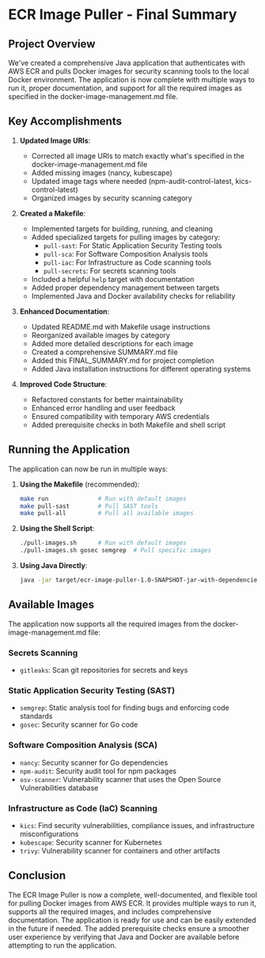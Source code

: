 # ECR Image Puller - Final Summary

## Project Overview

We've created a comprehensive Java application that authenticates with AWS ECR and pulls Docker images for security scanning tools to the local Docker environment. The application is now complete with multiple ways to run it, proper documentation, and support for all the required images as specified in the docker-image-management.md file.

## Key Accomplishments

1. **Updated Image URIs**: 
   - Corrected all image URIs to match exactly what's specified in the docker-image-management.md file
   - Added missing images (nancy, kubescape)
   - Updated image tags where needed (npm-audit-control-latest, kics-control-latest)
   - Organized images by security scanning category

2. **Created a Makefile**:
   - Implemented targets for building, running, and cleaning
   - Added specialized targets for pulling images by category:
     - `pull-sast`: For Static Application Security Testing tools
     - `pull-sca`: For Software Composition Analysis tools
     - `pull-iac`: For Infrastructure as Code scanning tools
     - `pull-secrets`: For secrets scanning tools
   - Included a helpful `help` target with documentation
   - Added proper dependency management between targets
   - Implemented Java and Docker availability checks for reliability

3. **Enhanced Documentation**:
   - Updated README.md with Makefile usage instructions
   - Reorganized available images by category
   - Added more detailed descriptions for each image
   - Created a comprehensive SUMMARY.md file
   - Added this FINAL_SUMMARY.md for project completion
   - Added Java installation instructions for different operating systems

4. **Improved Code Structure**:
   - Refactored constants for better maintainability
   - Enhanced error handling and user feedback
   - Ensured compatibility with temporary AWS credentials
   - Added prerequisite checks in both Makefile and shell script

## Running the Application

The application can now be run in multiple ways:

1. **Using the Makefile** (recommended):
   ```bash
   make run              # Run with default images
   make pull-sast        # Pull SAST tools
   make pull-all         # Pull all available images
   ```

2. **Using the Shell Script**:
   ```bash
   ./pull-images.sh      # Run with default images
   ./pull-images.sh gosec semgrep  # Pull specific images
   ```

3. **Using Java Directly**:
   ```bash
   java -jar target/ecr-image-puller-1.0-SNAPSHOT-jar-with-dependencies.jar
   ```

## Available Images

The application now supports all the required images from the docker-image-management.md file:

### Secrets Scanning
- `gitleaks`: Scan git repositories for secrets and keys

### Static Application Security Testing (SAST)
- `semgrep`: Static analysis tool for finding bugs and enforcing code standards
- `gosec`: Security scanner for Go code

### Software Composition Analysis (SCA)
- `nancy`: Security scanner for Go dependencies
- `npm-audit`: Security audit tool for npm packages
- `osv-scanner`: Vulnerability scanner that uses the Open Source Vulnerabilities database

### Infrastructure as Code (IaC) Scanning
- `kics`: Find security vulnerabilities, compliance issues, and infrastructure misconfigurations
- `kubescape`: Security scanner for Kubernetes
- `trivy`: Vulnerability scanner for containers and other artifacts

## Conclusion

The ECR Image Puller is now a complete, well-documented, and flexible tool for pulling Docker images from AWS ECR. It provides multiple ways to run it, supports all the required images, and includes comprehensive documentation. The application is ready for use and can be easily extended in the future if needed. The added prerequisite checks ensure a smoother user experience by verifying that Java and Docker are available before attempting to run the application. 